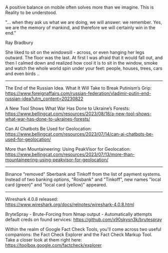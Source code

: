 
A positive balance on mobile often solves more than we imagine. This is Reality to be understood.


"... when they ask us what we are doing, we will answer: we remember. Yes, we are the memory of mankind, and therefore we will certainly win in the end."

Ray Bradbury


She liked to sit on the windowsill - across, or even hanging her legs outward. The floor was the last. At first I was afraid that it would fall out, and then I calmed down and realized how cool it is to sit in the window, smoke and watch the whole world spin under your feet: people, houses, trees, cars and even birds ..

----

The End of the Russian Idea. What It Will Take to Break Putinism’s Grip: https://www.foreignaffairs.com/russian-federation/vladimir-putin-end-russian-idea?utm_content=20230822

A New Tool Shows What War Has Done to Ukraine’s Forests: https://www.bellingcat.com/resources/2023/08/18/a-new-tool-shows-what-war-has-done-to-ukraines-forests/

Can AI Chatbots Be Used for Geolocation: https://www.bellingcat.com/resources/2023/07/14/can-ai-chatbots-be-used-for-geolocation/

More than Mountaineering: Using PeakVisor for Geolocation: https://www.bellingcat.com/resources/2023/07/13/more-than-mountaineering-using-peakvisor-for-geolocation/

----

Binance "removed" Sberbank and Tinkoff from the list of payment systems. Instead of two banking options, "Rosbank" and "Tinkoff", new names "local card (green)" and "local card (yellow)" appeared.

----

Wireshark 4.0.8 released: https://www.wireshark.org/docs/relnotes/wireshark-4.0.8.html

BryteSpray - Brute-Forcing from Nmap output - Automatically attempts default creds on found services: https://github.com/x90skysn3k/brutespray

Within the realm of Google Fact Check Tools, you'll come across two useful companions: the Fact Check Explorer and the Fact Check Markup Tool. Take a closer look at them right here: https://toolbox.google.com/factcheck/explorer



